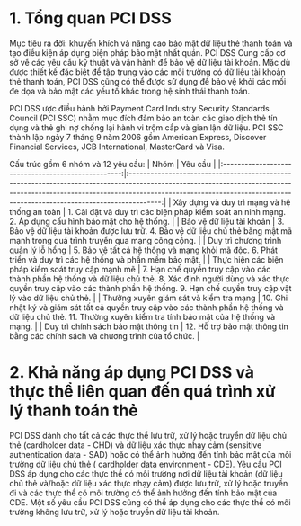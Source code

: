 # 1. Tổng quan PCI DSS
Mục tiêu ra đời: khuyến khích và nâng cao bảo mật dữ liệu thẻ thanh toán và tạo điều kiện áp dụng biện pháp bảo mật nhất quán.
PCI DSS Cung cấp cơ sở về các yêu cầu kỹ thuật và vận hành để bảo vệ dữ liệu tài khoản.
Mặc dù được thiết kế đặc biệt để tập trung vào các môi trường có dữ liệu tài khoản thẻ thanh toán, PCI DSS cũng có thể được sử dụng để 
bảo vệ khỏi các mối đe dọa và bảo mật các yếu tố khác trong hệ sinh thái thanh toán.

PCI DSS ược điều hành bởi Payment Card Industry Security Standards Council (PCI SSC) nhằm mục đích đảm bảo an toàn các giao dịch 
thẻ tín dụng và thẻ ghi nợ chống lại hành vi trộm cắp và gian lận dữ liệu. PCI SSC thành lập ngày 7 tháng 9 năm 2006 gồm 
American Express, Discover Financial Services, JCB International, MasterCard và Visa.

Cấu trúc gồm 6 nhóm và 12 yêu cầu:
|                        Nhóm                        |                                                                                                                       Yêu cầu                                                                                                                       |
|:--------------------------------------------------:|:---------------------------------------------------------------------------------------------------------------------------------------------------------------------------------------------------------------------------------------------------:|
| Xây dựng và duy trì mạng và hệ thống an toàn       | 1. Cài đặt và duy trì các biện pháp kiểm soát an ninh mạng. 2. Áp dụng cấu hình bảo mật cho hệ thống.                                                                                                                            |
| Bảo vệ dữ liệu tài khoản                           | 3. Bảo vệ dữ liệu tài khoản được lưu trữ.  4. Bảo vệ dữ liệu chủ thẻ bằng mật mã mạnh trong quá trình truyền qua mạng công cộng.                                                                                                                |
| Duy trì chương trình quản lý lỗ hổng               | 5. Bảo vệ tất cả hệ thống và mạng khỏi mã độc.  6. Phát triển và duy trì các hệ thống và phần mềm bảo mật.                                                                                                                                |
| Thực hiện các biện pháp kiểm soát truy cập mạnh mẽ | 7. Hạn chế quyền truy cập vào các thành phần hệ thống và dữ liệu chủ thẻ.  8. Xác định người dùng và xác thực quyền truy cập vào các thành phần hệ thống.  9. Hạn chế quyền truy cập vật lý vào dữ liệu chủ thẻ. |
| Thường xuyên giám sát và kiểm tra mạng             | 10. Ghi nhật ký và giám sát tất cả quyền truy cập vào các thành phần hệ thống và dữ liệu chủ thẻ.  11. Thường xuyên kiểm tra tính bảo mật của hệ thống và mạng.                                                                                     |
| Duy trì chính sách bảo mật thông tin               | 12. Hỗ trợ bảo mật thông tin bằng các chính sách và chương trình của tổ chức.                                                                                                                                                                       |

# 2. Khả năng áp dụng PCI DSS và thực thể liên quan đến quá trình xử lý thanh toán thẻ
PCI DSS dành cho tất cả các thực thể lưu trữ, xử lý hoặc truyền dữ liệu chủ thẻ (cardholder data - CHD) và dữ liệu xác thực nhạy cảm (sensitive authentication data - SAD) 
hoặc có thể ảnh hưởng đến tính bảo mật của môi trường dữ liệu chủ thẻ ( cardholder data environment - CDE).
Yêu cầu PCI DSS áp dụng cho các thực thể có môi trường nơi dữ liệu tài khoản (dữ liệu chủ thẻ và/hoặc dữ liệu xác thực nhạy cảm) được lưu trữ, xử lý hoặc truyền đi và 
các thực thể có môi trường có thể ảnh hưởng đến tính bảo mật của CDE. Một số yêu cầu PCI DSS cũng có thể áp dụng cho các thực thể có môi trường không lưu trữ, xử lý 
hoặc truyền dữ liệu tài khoản.





